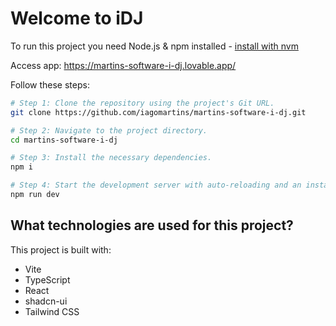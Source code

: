 # Welcome to iDJ

To run this project you need Node.js & npm installed - [install with nvm](https://github.com/nvm-sh/nvm#installing-and-updating)

Access app: https://martins-software-i-dj.lovable.app/

Follow these steps:

```sh
# Step 1: Clone the repository using the project's Git URL.
git clone https://github.com/iagomartins/martins-software-i-dj.git

# Step 2: Navigate to the project directory.
cd martins-software-i-dj

# Step 3: Install the necessary dependencies.
npm i

# Step 4: Start the development server with auto-reloading and an instant preview.
npm run dev
```

## What technologies are used for this project?

This project is built with:

- Vite
- TypeScript
- React
- shadcn-ui
- Tailwind CSS
